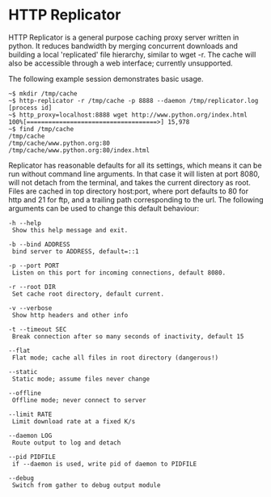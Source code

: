 HTTP Replicator
===============

HTTP Replicator is a general purpose caching proxy server written in python. It
reduces bandwidth by merging concurrent downloads and building a local
'replicated' file hierarchy, similar to wget -r. The cache will also be
accessible through a web interface; currently unsupported.

The following example session demonstrates basic usage.

    ~$ mkdir /tmp/cache
    ~$ http-replicator -r /tmp/cache -p 8888 --daemon /tmp/replicator.log
    [process id]
    ~$ http_proxy=localhost:8888 wget http://www.python.org/index.html
    100%[====================================>] 15,978
    ~$ find /tmp/cache
    /tmp/cache
    /tmp/cache/www.python.org:80
    /tmp/cache/www.python.org:80/index.html

Replicator has reasonable defaults for all its settings, which means it can be
run without command line arguments. In that case it will listen at port 8080,
will not detach from the terminal, and takes the current directory as root.
Files are cached in top directory host:port, where port defaults to 80 for http
and 21 for ftp, and a trailing path corresponding to the url. The following
arguments can be used to change this default behaviour:

    -h --help
     Show this help message and exit.

    -b --bind ADDRESS
     bind server to ADDRESS, default=::1
   
    -p --port PORT
     Listen on this port for incoming connections, default 8080.
   
    -r --root DIR
     Set cache root directory, default current.
   
    -v --verbose
     Show http headers and other info
   
    -t --timeout SEC
     Break connection after so many seconds of inactivity, default 15
   
    --flat
     Flat mode; cache all files in root directory (dangerous!)
   
    --static
     Static mode; assume files never change
   
    --offline
     Offline mode; never connect to server
   
    --limit RATE
     Limit download rate at a fixed K/s
   
    --daemon LOG
     Route output to log and detach

    --pid PIDFILE
     if --daemon is used, write pid of daemon to PIDFILE
   
    --debug
     Switch from gather to debug output module

